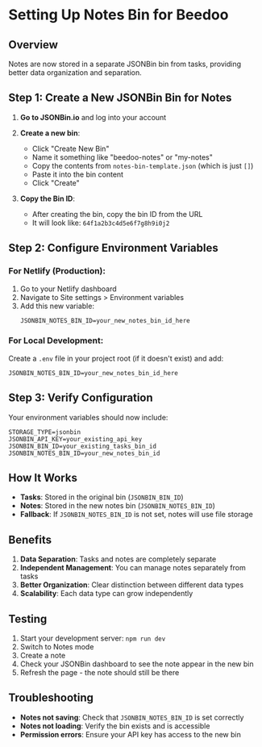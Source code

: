 # Setting Up Notes Bin for Beedoo

## Overview
Notes are now stored in a separate JSONBin bin from tasks, providing better data organization and separation.

## Step 1: Create a New JSONBin Bin for Notes

1. **Go to JSONBin.io** and log into your account
2. **Create a new bin**:
   - Click "Create New Bin"
   - Name it something like "beedoo-notes" or "my-notes"
   - Copy the contents from `notes-bin-template.json` (which is just `[]`)
   - Paste it into the bin content
   - Click "Create"

3. **Copy the Bin ID**:
   - After creating the bin, copy the bin ID from the URL
   - It will look like: `64f1a2b3c4d5e6f7g8h9i0j2`

## Step 2: Configure Environment Variables

### For Netlify (Production):
1. Go to your Netlify dashboard
2. Navigate to Site settings > Environment variables
3. Add this new variable:
   ```
   JSONBIN_NOTES_BIN_ID=your_new_notes_bin_id_here
   ```

### For Local Development:
Create a `.env` file in your project root (if it doesn't exist) and add:
```
JSONBIN_NOTES_BIN_ID=your_new_notes_bin_id_here
```

## Step 3: Verify Configuration

Your environment variables should now include:
```
STORAGE_TYPE=jsonbin
JSONBIN_API_KEY=your_existing_api_key
JSONBIN_BIN_ID=your_existing_tasks_bin_id
JSONBIN_NOTES_BIN_ID=your_new_notes_bin_id
```

## How It Works

- **Tasks**: Stored in the original bin (`JSONBIN_BIN_ID`)
- **Notes**: Stored in the new notes bin (`JSONBIN_NOTES_BIN_ID`)
- **Fallback**: If `JSONBIN_NOTES_BIN_ID` is not set, notes will use file storage

## Benefits

1. **Data Separation**: Tasks and notes are completely separate
2. **Independent Management**: You can manage notes separately from tasks
3. **Better Organization**: Clear distinction between different data types
4. **Scalability**: Each data type can grow independently

## Testing

1. Start your development server: `npm run dev`
2. Switch to Notes mode
3. Create a note
4. Check your JSONBin dashboard to see the note appear in the new bin
5. Refresh the page - the note should still be there

## Troubleshooting

- **Notes not saving**: Check that `JSONBIN_NOTES_BIN_ID` is set correctly
- **Notes not loading**: Verify the bin exists and is accessible
- **Permission errors**: Ensure your API key has access to the new bin 